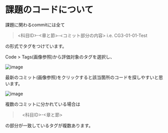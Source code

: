# 課題のコードについて
課題に関わるcommitには全て
> <科目ID>-<章と節>-<コミット部分の内容>
> i.e. CG3-01-01-Test

の形式でタグをつけています。


Code > Tags(画像参照)から評価対象のタグを選択し、

![image](https://user-images.githubusercontent.com/103230447/193510905-db7a8bff-52b8-469a-b35c-10b7b6ca1d7b.png)

最新のコミット(画像参照)をクリックすると該当箇所のコードを探しやすいと思います。

![image](https://user-images.githubusercontent.com/103230447/193511117-c8ceb4a0-9711-4781-b496-c99a7c13bfd4.png)


複数のコミットに分かれている場合は
>　<科目ID>-<章と節>

の部分が一致しているタグが複数あります。

